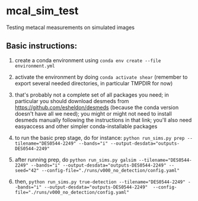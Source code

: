 # mcal_sim_test
Testing metacal measurements on simulated images

## Basic instructions:
1. create a conda environment using ```conda env create --file environment.yml```

2. activate the environment by doing ```conda activate shear``` (remember to export several needed directories, in particular TMPDIR for now)

3. that's probably not a complete set of all packages you need; in particular you should download desmeds from https://github.com/esheldon/desmeds (because the conda version doesn't have all we need); you might or might not need to install desmeds manually following the instructions in that link; you'll also need easyaccess and other simpler conda-installable packages

4. to run the basic prep stage, do for instance: ```python run_sims.py prep --tilename="DES0544-2249" --bands="i" --output-desdata="outputs-DES0544-2249"```

5. after running prep, do ```python run_sims.py galsim --tilename="DES0544-2249" --bands="i" --output-desdata="outputs-DES0544-2249" --seed="42" --config-file="./runs/v000_no_detection/config.yaml"```

6. then, ```python run_sims.py true-detection --tilename="DES0544-2249" --bands="i" --output-desdata="outputs-DES0544-2249"  --config-file="./runs/v000_no_detection/config.yaml"```
